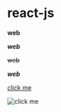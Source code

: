 # react-js

**web**

***web***

~~web~~

**_web_**

[click me](https://www.google.com/)

![click me](https://www.google.com/images/branding/googlelogo/1x/googlelogo_color_272x92dp.png)

